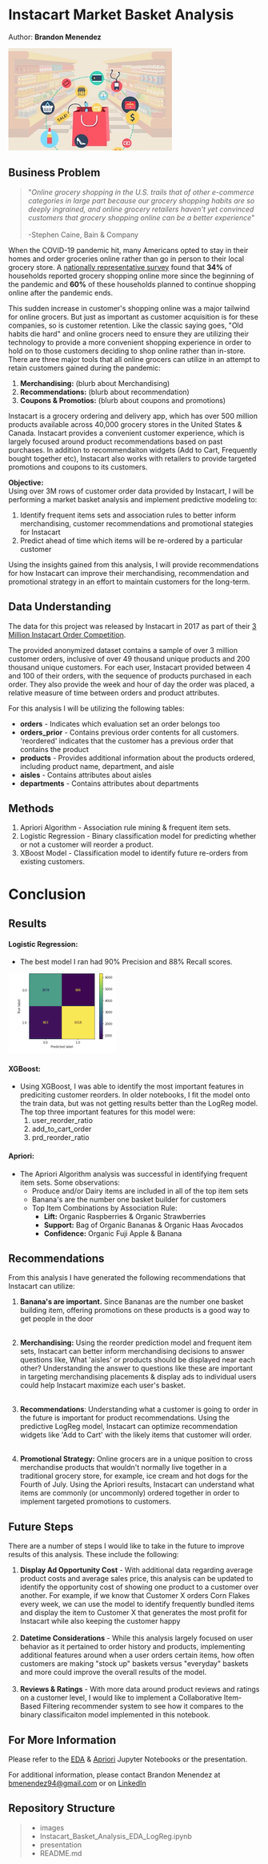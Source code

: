 # Instacart Market Basket Analysis
Author: **Brandon Menendez**

![Instacart, Market Basket Analysis](./images/market_basket.jpg)

## Business Problem 
>"*Online grocery shopping in the U.S. trails that of other e-commerce categories in large part because our grocery shopping habits are so deeply ingrained, and online grocery retailers haven't yet convinced customers that grocery shopping online can be a better experience*" <br> <br>
> -Stephen Caine, Bain & Company


When the COVID-19 pandemic hit, many Americans opted to stay in their homes and order groceries online rather than go in person to their local grocery store. A [nationally representative survey](https://academic.oup.com/cdn/article/5/Supplement_2/231/6293076?login=false) found that **34%** of households reported grocery shopping online more since the beginning of the pandemic and **60%** of these households planned to continue shopping online after the pandemic ends. 

This sudden increase in customer's shopping online was a major tailwind for online grocers. But just as important as customer acquisition is for these companies, so is customer retention. Like the classic saying goes, "Old habits die hard" and online grocers need to ensure they are utilizing their technology to provide a more convenient shopping experience in order to hold on to those customers deciding to shop online rather than in-store. There are three major tools that all online grocers can utilize in an attempt to retain customers gained during the pandemic:

1. **Merchandising:** (blurb about Merchandising)
2. **Recommendations:** (blurb about recommendation)
3. **Coupons & Promotios:** (blurb about coupons and promotions)

Instacart is a grocery ordering and delivery app, which has over 500 million products available across 40,000 grocery stores in the United States & Canada. Instacart provides a convenient customer experience, which is largely focused around product recommendations based on past purchases. In addition to recommendaiton widgets  (Add to Cart, Frequently bought together etc), Instacart also works with retailers to provide targeted promotions and coupons to its customers. 

**Objective:** <br>
Using over 3M rows of customer order data provided by Instacart, I will be performing a market basket analysis and implement predictive modeling  to:

1. Identify frequent items sets and association rules to better inform merchandising, customer recommendations and promotional stategies for Instacart <br>
2. Predict ahead of time which items will be re-ordered by a particular customer

Using the insights gained from this analysis, I will provide recommendations for how Instacart can improve their merchandising, recommendation and promotional strategy in an effort to maintain customers for the long-term.

## Data Understanding 
The data for this project was released by Instacart in 2017 as part of their [3 Million Instacart Order Competition](https://tech.instacart.com/3-million-instacart-orders-open-sourced-d40d29ead6f2).

The provided anonymized dataset contains a sample of over 3 million customer orders, inclusive of over 49 thousand unique products and 200 thousand unique customers. For each user, Instacart provided between 4 and 100 of their orders, with the sequence of products purchased in each order. They also provide the week and hour of day the order was placed, a relative measure of time between orders and product attributes.

For this analysis I will be utilizing the following tables:
   - **orders** - Indicates which evaluation set an order belongs too  
   - **orders_prior** - Contains previous order contents for all customers. 'reordered' indicates that the customer has a previous order that contains the product
   - **products** - Provides additional information about the products ordered, including product name, department, and aisle
   - **aisles** - Contains attributes about aisles
   - **departments** - Contains attributes about departments 

## Methods 
1. Apriori Algorithm - Association rule mining & frequent item sets.
2. Logistic Regression - Binary classification model for predicting whether or not a customer will reorder a product.
3. XBoost Model - Classification model to identify future re-orders from existing customers. 


# Conclusion 
## Results
#### Logistic Regression:
- The best model I ran had 90% Precision and 88% Recall scores. 

![Confusion Matrix](./images/confusion_matrix.png)

#### XGBoost:
- Using XGBoost, I was able to identify the most important features in prediciting customer reorders. In older notebooks, I fit the model onto the train data, but was not getting results better than the LogReg model. The top three important features for this model were:
   1. user_reorder_ratio
   2. add_to_cart_order
   3. prd_reorder_ratio
   
#### Apriori:
- The Apriori Algorithm analysis was successful in identifying frequent item sets. Some observations:
   - Produce and/or Dairy items are included in all of the top item sets
   - Banana's are the number one basket builder for customers 
   - Top Item Combinations by Association Rule:
       - **Lift:** Organic Raspberries & Organic Strawberries
       - **Support:** Bag of Organic Bananas & Organic Haas Avocados
       - **Confidence:** Organic Fuji Apple & Banana

## Recommendations
From this analysis I have generated the following recommendations that Instacart can utilize:

1. **Banana's are important.** Since Bananas are the number one basket building item, offering promotions on these products is a good way to get people in the door<br><br>

2. **Merchandising:** Using the reorder prediction model and frequent item sets, Instacart can better inform  merchandising decisions to answer questions like, What 'aisles' or products should be displayed near each other? Understanding the answer to questions like these are important in targeting merchandising placements & display ads to individual users could help Instacart maximize each user's basket. <br><br>

3. **Recommendations**: Understanding what a customer is going to order in the future is important for product recommendations. Using the predictive LogReg model, Instacart can optimize recommendation widgets like 'Add to Cart' with the likely items that customer will order. <br><br>

4. **Promotional Strategy:** Online grocers are in a unique position to cross merchandise products that wouldn't normally live together in a traditional grocery store, for example, ice cream and hot dogs for the Fourth of July. Using the Apriori results, Instacart can understand what items are commonly (or uncommonly) ordered together in order to implement targeted promotions to customers. 
    

## Future Steps 
There are a number of steps I would like to take in the future to improve results of this analysis. These include the following:

1. **Display Ad Opportunity Cost** - With additional data regarding average product costs and average sales price, this analysis can be updated to identify the opportunity cost of showing one product to a customer over another. For example, if we know that Customer X orders Corn Flakes every week, we can use the model to identify frequently bundled items and display the item to Customer X that generates the most profit for Instacart while also keeping the customer happy <br><br>
2. **Datetime Considerations** - While this analysis largely focused on user behavior as it pertained to order history and products, implementing additional features around when a user orders certain items, how often customers are making "stock up" baskets versus "everyday" baskets and more could improve the overall results of the model. <br><br>
3. **Reviews & Ratings** - With more data around product reviews and ratings on a customer level, I would like to implement a Collaborative Item-Based Filtering recommender system to see how it compares to the binary classificaiton model implemented in this notebook. 

## For More Information
Please refer to the [EDA](https://github.com/brandmend/Instacart_Basket_Prediction_Analysis/blob/main/Instacart_Basket_Analysis_EDA_LogReg.ipynb) & [Apriori](https://github.com/brandmend/Instacart_Basket_Prediction_Analysis/blob/main/Instacart_Basket_Analysis_Apriori.ipynb) Jupyter Notebooks or the presentation.

For additional information, please contact Brandon Menendez at [bmenendez94@gmail.com](bmenendez94@gmail.com) or on [LinkedIn](http://linkedin.com/in/brandon-menendez/) 


## Repository Structure 
> - images
> - Instacart_Basket_Analysis_EDA_LogReg.ipynb
> - presentation
> - README.md
